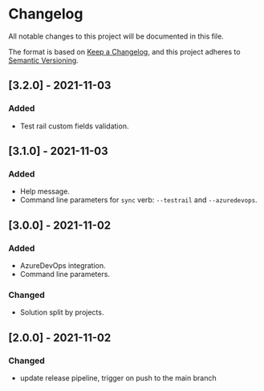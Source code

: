 # Changelog
All notable changes to this project will be documented in this file.

The format is based on [Keep a Changelog](https://keepachangelog.com/en/1.0.0/),
and this project adheres to [Semantic Versioning](https://semver.org/spec/v2.0.0.html).

## [3.2.0] - 2021-11-03
### Added
- Test rail custom fields validation.

## [3.1.0] - 2021-11-03
### Added
- Help message.
- Command line parameters for `sync` verb: `--testrail` and `--azuredevops`.

## [3.0.0] - 2021-11-02
### Added
- AzureDevOps integration.
- Command line parameters.

### Changed
- Solution split by projects.

## [2.0.0] - 2021-11-02
### Changed
- update release pipeline, trigger on push to the main branch